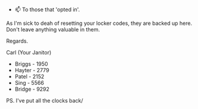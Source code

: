 - 📫 To those that 'opted in'.

As I'm sick to deah of resetting your locker codes, they are backed up here. Don't leave anything valuable in them. 

Regards.

Carl (Your Janitor)

- Briggs - 1950
- Hayter - 2779
- Patel - 2152
- Sing - 5566
- Bridge - 9292

PS. I've put all the clocks back/

<!---
UACRedark/UACRedark is a ✨ special ✨ repository because its `README.md` (this file) appears on your GitHub profile.
You can click the Preview link to take a look at your changes.
--->
